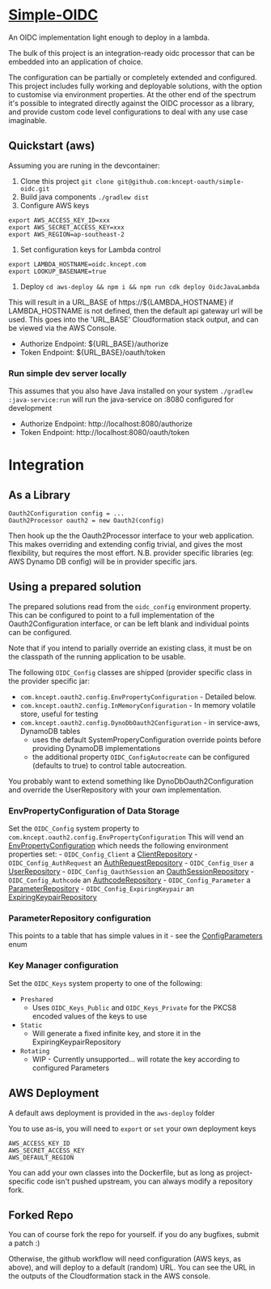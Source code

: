 # [Simple-OIDC](https://github.com/kncept-oauth/simple-oidc)
An OIDC implementation light enough to deploy in a lambda.

The bulk of this project is an integration-ready oidc processor that can be
embedded into an application of choice.

The configuration can be partially or completely extended and configured.
This project includes fully working and deployable solutions, with the option
to customise via environment properties. At the other end of the spectrum
it's possible to integrated directly against the OIDC processor as a library,
and provide custom code level configurations to deal with any use case imaginable.

## Quickstart (aws)
Assuming you are runing in the devcontainer:
1. Clone this project `git clone git@github.com:kncept-oauth/simple-oidc.git`
1. Build java components `./gradlew dist`
1. Configure AWS keys 
  ```
  export AWS_ACCESS_KEY_ID=xxx
  export AWS_SECRET_ACCESS_KEY=xxx
  export AWS_REGION=ap-southeast-2
  ```
1. Set configuration keys for Lambda control
  ```
  export LAMBDA_HOSTNAME=oidc.kncept.com
  export LOOKUP_BASENAME=true
  ```
1. Deploy `cd aws-deploy && npm i && npm run cdk deploy OidcJavaLambda`

This will result in a URL_BASE of https://${LAMBDA_HOSTNAME}
if LAMBDA_HOSTNAME is not defined, then the default api gateway url will be used.
This goes into the 'URL_BASE' Cloudformation stack output, and can be viewed via the AWS Console.
- Authorize Endpoint: ${URL_BASE}/authorize
- Token Endpoint: ${URL_BASE}/oauth/token

### Run simple dev server locally
This assumes that you also have Java installed on your system
`./gradlew :java-service:run` will run the java-service on :8080 configured for development
- Authorize Endpoint: http://localhost:8080/authorize
- Token Endpoint: http://localhost:8080/oauth/token


# Integration

## As a Library
    Oauth2Configuration config = ...
    Oauth2Processor oauth2 = new Oauth2(config)
Then hook up the the Oauth2Processor interface to your web application.
This makes overriding and extending config trivial, and gives the most flexibility, but requires the most effort.
N.B. provider specific libraries (eg: AWS Dynamo DB config) will be in provider specific jars.

## Using a prepared solution
The prepared solutions read from the `oidc_config` environment property.
This can be configured to point to a full implementation of the Oauth2Configuration
interface, or can be left blank and individual points can be configured.

Note that if you intend to parially override an existing class, it must be on the
classpath of the running application to be usable.

The following `OIDC_Config` classes are shipped (provider specific class in the provider specific jar:
- `com.kncept.oauth2.config.EnvPropertyConfiguration` - Detailed below.
- `com.kncept.oauth2.config.InMemoryConfiguration` - In memory volatile store, useful for testing
- `com.kncept.oauth2.config.DynoDbOauth2Configuration` - in service-aws, DynamoDB tables
  - uses the default SystemProperyConfiguration override points before providing DynamoDB implementations
  - the additional property `OIDC_ConfigAutocreate` can be configured (defaults to true) to control table autocreation. 

You probably want to extend something like DynoDbOauth2Configuration and override the UserRepository
with your own implementation.

### EnvPropertyConfiguration of Data Storage
Set the `OIDC_Config` system property to `com.kncept.oauth2.config.EnvPropertyConfiguration`
This will vend an [EnvPropertyConfiguration](service-implementation/src/main/java/com/kncept/oauth2/config/SystemProperyConfiguration.java)
which needs the following environment properties set:
    - `OIDC_Config_Client` a [ClientRepository](service-interfaces/src/main/java/com/kncept/oauth2/config/client/ClientRepository.java)
    - `OIDC_Config_AuthRequest` an [AuthRequestRepository](service-interfaces/src/main/java/com/kncept/oauth2/config/authrequest/AuthRequestRepository.java)
    - `OIDC_Config_User` a [UserRepository](service-interfaces/src/main/java/com/kncept/oauth2/config/user/UserRepository.java)
    - `OIDC_Config_OauthSession` an [OauthSessionRepository](service-interfaces/src/main/java/com/kncept/oauth2/config/session/OauthSessionRepository.java)
    - `OIDC_Config_Authcode` an [AuthcodeRepository](service-interfaces/src/main/java/com/kncept/oauth2/config/authcode/AuthcodeRepository.java)
    - `OIDC_Config_Parameter` a [ParameterRepository](service-interfaces/src/main/java/com/kncept/oauth2/config/parameter/ParameterRepository.java)
    - `OIDC_Config_ExpiringKeypair` an [ExpiringKeypairRepository](service-interfaces/src/main/java/com/kncept/oauth2/config/crypto/ExpiringKeypairRepository.java)

### ParameterRepository configuration
This points to a table that has simple values in it - see the [ConfigParameters](service-interfaces/src/main/java/com/kncept/oauth2/config/parameter/ConfigParameters.java) enum

### Key Manager configuration
Set the `OIDC_Keys` system property to one of the following:
  - `Preshared`
    - Uses `OIDC_Keys_Public` and `OIDC_Keys_Private` for the PKCS8 encoded values of the keys to use
  - `Static`
    - Will generate a fixed infinite key, and store it in the ExpiringKeypairRepository
  - `Rotating`
    - WIP - Currently unsupported... will rotate the key according to configured Parameters


## AWS Deployment
A default aws deployment is provided in the `aws-deploy` folder

You to use as-is, you will need to `export` or `set` your own deployment keys

    AWS_ACCESS_KEY_ID
    AWS_SECRET_ACCESS_KEY
    AWS_DEFAULT_REGION

You can add your own classes into the Dockerfile, but as long as project-specific code
isn't pushed upstream, you can always modify a repository fork.

## Forked Repo

You can of course fork the repo for yourself.
if you do any bugfixes, submit a patch :)

Otherwise, the github workflow will need configuration (AWS keys, as above), and will deploy to a default (random) URL.
You can see the URL in the outputs of the Cloudformation stack in the AWS console.
